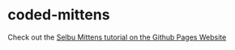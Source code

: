 # coded-mittens

Check out the [Selbu Mittens tutorial on the Github Pages Website](selbu_mitten_generator.html)
